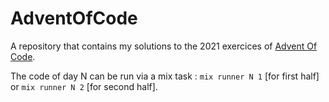 # AdventOfCode

A repository that contains my solutions to the 2021 exercices of [Advent Of Code](https://adventofcode.com/2021/).

The code of day N can be run via a mix task : `mix runner N 1` [for first half] or `mix runner N 2` [for second half].
